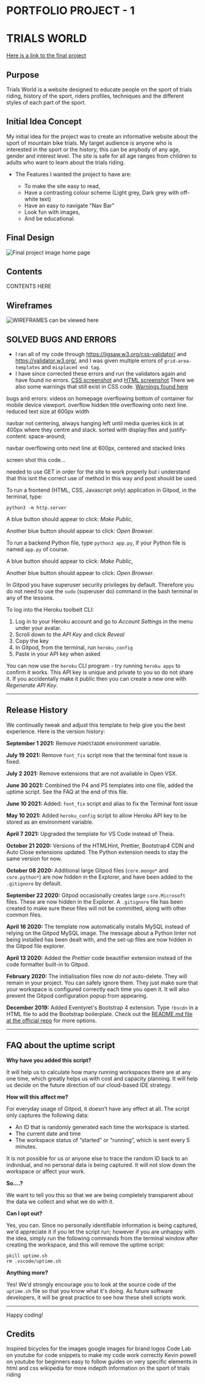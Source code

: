# PORTFOLIO PROJECT - 1
# TRIALS WORLD
[Here is a link to the final project](https://chr15w1986.github.io/Portfolio-1/)
## Purpose

Trials World is a website designed to educate people on the sport of trials riding, history of the sport, riders profiles, techniques and the different styles
of each part of the sport.

## Initial Idea Concept

My initial idea for the project was to create an informative website about the sport of mountain bike trials. My target audience is anyone who is interested in the sport or the history,
this can be anybody of any age, gender and interest level. The site is safe for all age ranges from children to adults who want to learn about the trials riding.

* The Features I wanted the project to have are:

    * To make the site easy to read,
    * Have a contrasting colour scheme (Light grey, Dark grey with off-white text)
    * Have an easy to navigate "Nav Bar" 
    * Look fun with images, 
    * And be educational.

## Final Design

![Final project image home page](assets/images/responsive-test.png)

## Contents

CONTENTS HERE
## Wireframes

![WIREFRAMES can be viewed here](assets/wireframes/HOMEPAGE.png)

## SOLVED BUGS AND ERRORS

* I ran all of my code through https://jigsaw.w3.org/css-validator/ and https://validator.w3.org/, and I was given multiple errors of `grid-area-templates` and `misplaced end tag`. 
* I have since corrected these errors and run the validators again and have found no errors. [CSS screenshot](testing/css-no-errors.png) and [HTML screenshot](testing/html-no-errors.png)
There we also some warnings that still exist in CSS code. [Warnings found here](testing/css-warnings.png)


bugs and errors: 
videos on homepage overflowing bottom of container for mobile device viewport. overflow hidden
title overflowing onto next line. reduced text size at 600px width

navbar not centering, always hanging left until media queries kick in at 400px where they centre and stack. sorted with display:flex and justify-content: space-around;

navbar overflowing onto next line at 600px, centered and stacked links

screen shot this code...
<section class="form-section">
            <form action="thankyou.html" method="GET">

needed to use GET in order for the site to work properly but i understand that this isnt the correct use of method in this way and post should be used.






To run a frontend (HTML, CSS, Javascript only) application in Gitpod, in the terminal, type:

`python3 -m http.server`

A blue button should appear to click: _Make Public_,

Another blue button should appear to click: _Open Browser_.

To run a backend Python file, type `python3 app.py`, if your Python file is named `app.py` of course.

A blue button should appear to click: _Make Public_,

Another blue button should appear to click: _Open Browser_.

In Gitpod you have superuser security privileges by default. Therefore you do not need to use the `sudo` (superuser do) command in the bash terminal in any of the lessons.

To log into the Heroku toolbelt CLI:

1. Log in to your Heroku account and go to *Account Settings* in the menu under your avatar.
2. Scroll down to the *API Key* and click *Reveal*
3. Copy the key
4. In Gitpod, from the terminal, run `heroku_config`
5. Paste in your API key when asked

You can now use the `heroku` CLI program - try running `heroku apps` to confirm it works. This API key is unique and private to you so do not share it. If you accidentally make it public then you can create a new one with _Regenerate API Key_.

------

## Release History

We continually tweak and adjust this template to help give you the best experience. Here is the version history:

**September 1 2021:** Remove `PGHOSTADDR` environment variable.

**July 19 2021:** Remove `font_fix` script now that the terminal font issue is fixed.

**July 2 2021:** Remove extensions that are not available in Open VSX.

**June 30 2021:** Combined the P4 and P5 templates into one file, added the uptime script. See the FAQ at the end of this file.

**June 10 2021:** Added: `font_fix` script and alias to fix the Terminal font issue

**May 10 2021:** Added `heroku_config` script to allow Heroku API key to be stored as an environment variable.

**April 7 2021:** Upgraded the template for VS Code instead of Theia.

**October 21 2020:** Versions of the HTMLHint, Prettier, Bootstrap4 CDN and Auto Close extensions updated. The Python extension needs to stay the same version for now.

**October 08 2020:** Additional large Gitpod files (`core.mongo*` and `core.python*`) are now hidden in the Explorer, and have been added to the `.gitignore` by default.

**September 22 2020:** Gitpod occasionally creates large `core.Microsoft` files. These are now hidden in the Explorer. A `.gitignore` file has been created to make sure these files will not be committed, along with other common files.

**April 16 2020:** The template now automatically installs MySQL instead of relying on the Gitpod MySQL image. The message about a Python linter not being installed has been dealt with, and the set-up files are now hidden in the Gitpod file explorer.

**April 13 2020:** Added the _Prettier_ code beautifier extension instead of the code formatter built-in to Gitpod.

**February 2020:** The initialisation files now _do not_ auto-delete. They will remain in your project. You can safely ignore them. They just make sure that your workspace is configured correctly each time you open it. It will also prevent the Gitpod configuration popup from appearing.

**December 2019:** Added Eventyret's Bootstrap 4 extension. Type `!bscdn` in a HTML file to add the Bootstrap boilerplate. Check out the <a href="https://github.com/Eventyret/vscode-bcdn" target="_blank">README.md file at the official repo</a> for more options.

------

## FAQ about the uptime script

**Why have you added this script?**

It will help us to calculate how many running workspaces there are at any one time, which greatly helps us with cost and capacity planning. It will help us decide on the future direction of our cloud-based IDE strategy.

**How will this affect me?**

For everyday usage of Gitpod, it doesn’t have any effect at all. The script only captures the following data:

- An ID that is randomly generated each time the workspace is started.
- The current date and time
- The workspace status of “started” or “running”, which is sent every 5 minutes.

It is not possible for us or anyone else to trace the random ID back to an individual, and no personal data is being captured. It will not slow down the workspace or affect your work.

**So….?**

We want to tell you this so that we are being completely transparent about the data we collect and what we do with it.

**Can I opt out?**

Yes, you can. Since no personally identifiable information is being captured, we'd appreciate it if you let the script run; however if you are unhappy with the idea, simply run the following commands from the terminal window after creating the workspace, and this will remove the uptime script:

```
pkill uptime.sh
rm .vscode/uptime.sh
```

**Anything more?**

Yes! We'd strongly encourage you to look at the source code of the `uptime.sh` file so that you know what it's doing. As future software developers, it will be great practice to see how these shell scripts work.

---

Happy coding!

# Credits

Inspired bicycles for the images
google images for brand logos
Code Lab on youtube for code snippets to make my code work correctly
Kevin powell on youtube for beginners easy to follow guides on very specific elements in html and css
wikipedia for more indepth information on the sport of trials riding
